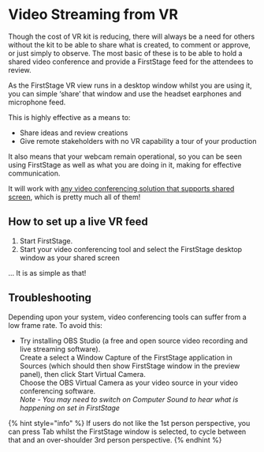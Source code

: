 # Video Streaming from VR

Though the cost of VR kit is reducing, there will always be a need for others without the kit to be able to share what is created, to comment or approve, or just simply to observe. The most basic of these is to be able to hold a shared video conference and provide a FirstStage feed for the attendees to review.

As the FirstStage VR view runs in a desktop window whilst you are using it, you can simple ‘share’ that window and use the headset earphones and microphone feed.

This is highly effective as a means to:

* Share ideas and review creations
* Give remote stakeholders with no VR capability a tour of your production

It also means that your webcam remain operational, so you can be seen using FirstStage as well as what you are doing in it, making for effective communication.

It will work with [any video conferencing solution that supports shared screen](https://en.wikipedia.org/wiki/Comparison\_of\_web\_conferencing\_software), which is pretty much all of them!

## How to set up a live VR feed

1. Start FirstStage.
2. Start your video conferencing tool and select the FirstStage desktop window as your shared screen

… It is as simple as that!

## Troubleshooting

Depending upon your system, video conferencing tools can suffer from a low frame rate. To avoid this:

* Try installing OBS Studio (a free and open source video recording and live streaming software).\
  Create a select a Window Capture of the FirstStage application in Sources (which should then show FirstStage window in the preview panel), then click Start Virtual Camera.\
  Choose the OBS Virtual Camera as your video source in your video conferencing software.\
  _Note - You may need to switch on Computer Sound to hear what is happening on set in FirstStage_

{% hint style="info" %}
If users do not like the 1st person perspective, you can press Tab whilst the FirstStage window is selected, to cycle between that and an over-shoulder 3rd person perspective.
{% endhint %}
